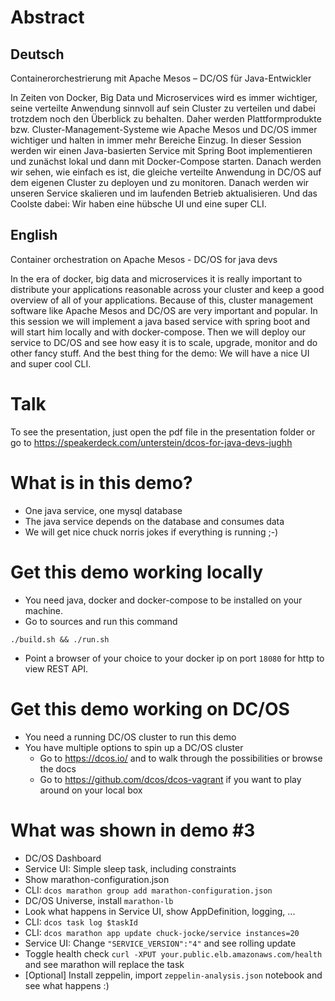 # Abstract
## Deutsch
Containerorchestrierung mit Apache Mesos – DC/OS für Java-Entwickler

In Zeiten von Docker, Big Data und Microservices wird es immer wichtiger, seine verteilte Anwendung sinnvoll auf sein Cluster zu verteilen und dabei trotzdem noch den Überblick zu behalten. Daher werden Plattformprodukte bzw. Cluster-Management-Systeme wie Apache Mesos und DC/OS immer wichtiger und halten in immer mehr Bereiche Einzug. In dieser Session werden wir einen Java-basierten Service mit Spring Boot implementieren und zunächst lokal und dann mit Docker-Compose starten. Danach werden wir sehen, wie einfach es ist, die gleiche verteilte Anwendung in DC/OS auf dem eigenen Cluster zu deployen und zu monitoren. Danach werden wir unseren Service skalieren und im laufenden Betrieb aktualisieren. Und das Coolste dabei: Wir haben eine hübsche UI und eine super CLI.



## English
Container orchestration on Apache Mesos - DC/OS for java devs

In the era of docker, big data and microservices it is really important to distribute your applications reasonable across your cluster and keep a good overview of all of your applications. Because of this, cluster management software like Apache Mesos and DC/OS are very important and popular. In this session we will implement a java based service with spring boot and will start him locally and with docker-compose. Then we will deploy our service to DC/OS and see how easy it is to scale, upgrade, monitor and do other fancy stuff. And the best thing for the demo: We will have a nice UI and super cool CLI.

# Talk

To see the presentation, just open the pdf file in the presentation folder or go to https://speakerdeck.com/unterstein/dcos-for-java-devs-jughh

# What is in this demo?
- One java service, one mysql database
- The java service depends on the database and consumes data
- We will get nice chuck norris jokes if everything is running ;-)


# Get this demo working locally
- You need java, docker and docker-compose to be installed on your machine.
- Go to sources and run this command

```
./build.sh && ./run.sh
```

- Point a browser of your choice to your docker ip on port ```18080``` for http to view REST API.

# Get this demo working on DC/OS
- You need a running DC/OS cluster to run this demo
- You have multiple options to spin up a DC/OS cluster
	- Go to https://dcos.io/ and to walk through the possibilities or browse the docs
	- Go to https://github.com/dcos/dcos-vagrant if you want to play around on your local box


# What was shown in demo #3
- DC/OS Dashboard
- Service UI: Simple sleep task, including constraints
- Show marathon-configuration.json
- CLI: `dcos marathon group add marathon-configuration.json`
- DC/OS Universe, install `marathon-lb`
- Look what happens in Service UI, show AppDefinition, logging, ...
- CLI: `dcos task log $taskId`
- CLI: `dcos marathon app update chuck-jocke/service instances=20`
- Service UI: Change `"SERVICE_VERSION":"4"` and see rolling update
- Toggle health check `curl -XPUT your.public.elb.amazonaws.com/health` and see marathon will replace the task
- [Optional] Install zeppelin, import `zeppelin-analysis.json` notebook and see what happens :)


